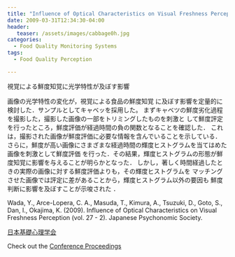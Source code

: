 ```yaml
---
title: "Influence of Optical Characteristics on Visual Freshness Perception"
date: 2009-03-31T12:34:30-04:00
header:
   teaser: /assets/images/cabbage0h.jpg
categories:
  - Food Quality Monitoring Systems
tags:
  - Food Quality Perception

---
```

視覚による鮮度知覚に光学特性が及ぼす影響

画像の光学特性の変化が，視覚による食品の鮮度知覚
に及ぼす影響を定量的に検討した．サンプルとしてキャベッを採用した。
まずキャベツの鮮度劣化過程を撮影した，撮影した画像の一部をトリミングしたものを刺激と
して鮮度評定を行ったところ，鮮度評価が経過時間の負の関数となることを確認した．
これは，撮影された画像が鮮度評価に必要な情報を含んでいることを示している．
さらに，鮮度が高い画像にさまざまな経過時間の輝度ヒストグラムを当てはめた画像を刺激として鮮度評価
を行った．その結果，輝度ヒストグラムの形態が鮮度知覚に影響を与えることが明らかとなった．
 しかし，著しく時間経過したときの実際の画像に対する鮮度評価よりも，その輝度ヒストグラムを
  マッチングさせた画像では評定に差があることから，輝度ヒストグラム以外の要因も
  鮮度判断に影響を及ぼすことが示唆された ．

Wada, Y., Arce-Lopera, C. A., Masuda, T., Kimura, A., Tsuzuki, D., Goto, S., Dan, I., Okajima, K. (2009).
 Influence of Optical Characteristics on Visual Freshness Perception (vol. 27 - 2). Japanese Psychonomic Society.

[日本基礎心理学会](http://www2.sal.tohoku.ac.jp/psychology/jps2008/)

Check out the [Conference Proceedings][URL] 

[URL]:   https://doi.org/10.14947/psychono.KJ00005578274